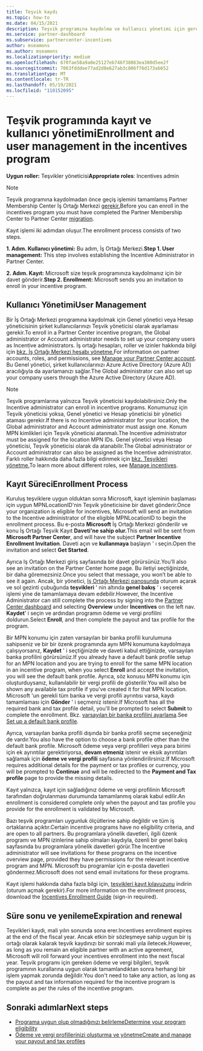```yaml
---
title: Teşvik kaydı
ms.topic: how-to
ms.date: 04/15/2021
description: Teşvik programına kaydolma ve kullanıcı yönetimi için gerekli rolleri atama. Bu makalede kayıt işlemi açıklanmıştır.
ms.service: partner-dashboard
ms.subservice: partnercenter-incentives
author: mseamons
ms.author: mseamons
ms.localizationpriority: medium
ms.openlocfilehash: 670fae58a9a0e25127eb746f38063ea300d5ee2f
ms.sourcegitcommit: 7063fdddee77ad2d8e627ab3c806f76d173ab652
ms.translationtype: MT
ms.contentlocale: tr-TR
ms.lasthandoff: 05/19/2021
ms.locfileid: "110152095"
---
```

# <a name="enrollment-and-user-management-in-the-incentives-program"></a><span data-ttu-id="a4c0c-104">Teşvik programında kayıt ve kullanıcı yönetimi</span><span class="sxs-lookup"><span data-stu-id="a4c0c-104">Enrollment and user management in the incentives program</span></span>

<span data-ttu-id="a4c0c-105">**Uygun roller:** Teşvikler yöneticisi</span><span class="sxs-lookup"><span data-stu-id="a4c0c-105">**Appropriate roles**: Incentives admin</span></span>

>[!NOTE]
><span data-ttu-id="a4c0c-106">Teşvik programına kaydolmadan önce geçiş işlemini tamamlamış Partner Membership Center İş Ortağı Merkezi [gerekir.](prepare-pmc-pc-migration.md)</span><span class="sxs-lookup"><span data-stu-id="a4c0c-106">Before you can enroll in the incentives program you must have completed the Partner Membership Center to Partner Center [migration](prepare-pmc-pc-migration.md).</span></span>

<span data-ttu-id="a4c0c-107">Kayıt işlemi iki adımdan oluşur.</span><span class="sxs-lookup"><span data-stu-id="a4c0c-107">The enrollment process consists of two steps.</span></span>

<span data-ttu-id="a4c0c-108">**1. Adım. Kullanıcı yönetimi:** Bu adım, İş Ortağı Merkezi.</span><span class="sxs-lookup"><span data-stu-id="a4c0c-108">**Step 1. User management:** This step involves establishing the Incentive Administrator in Partner Center.</span></span>

<span data-ttu-id="a4c0c-109">**2. Adım. Kayıt:** Microsoft size teşvik programınıza kaydolmanız için bir davet gönderir.</span><span class="sxs-lookup"><span data-stu-id="a4c0c-109">**Step 2. Enrollment:** Microsoft sends you an invitation to enroll in your incentive program.</span></span>

## <a name="user-management"></a><span data-ttu-id="a4c0c-110">Kullanıcı Yönetimi</span><span class="sxs-lookup"><span data-stu-id="a4c0c-110">User Management</span></span>

<span data-ttu-id="a4c0c-111">Bir İş Ortağı Merkezi programına kaydolmak için Genel yönetici veya Hesap yöneticisinin şirket kullanıcılarınızı Teşvik yöneticisi olarak ayarlaması gerekir.</span><span class="sxs-lookup"><span data-stu-id="a4c0c-111">To enroll in a Partner Center incentive program, the Global administrator or Account administrator needs to set up your company users as Incentive administrators.</span></span> <span data-ttu-id="a4c0c-112">İş ortağı hesapları, roller ve izinler hakkında bilgi için [bkz. İş Ortağı Merkezi hesabı yönetme.](partner-center-account-setup.md)</span><span class="sxs-lookup"><span data-stu-id="a4c0c-112">For information on partner accounts, roles, and permissions, see [Manage your Partner Center account](partner-center-account-setup.md).</span></span> <span data-ttu-id="a4c0c-113">Bu Genel yönetici, şirket kullanıcılarınızı Azure Active Directory (Azure AD) aracılığıyla da ayarlamanızı sağlar.</span><span class="sxs-lookup"><span data-stu-id="a4c0c-113">The Global administrator can also set up your company users through the Azure Active Directory (Azure AD).</span></span>

>[!NOTE]
><span data-ttu-id="a4c0c-114">Teşvik programlarına yalnızca Teşvik yöneticisi kaydolabilirsiniz.</span><span class="sxs-lookup"><span data-stu-id="a4c0c-114">Only the Incentive administrator can enroll in incentive programs.</span></span> <span data-ttu-id="a4c0c-115">Konumunuz için Teşvik yöneticisi yoksa, Genel yönetici ve Hesap yöneticisi bir yönetici ataması gerekir.</span><span class="sxs-lookup"><span data-stu-id="a4c0c-115">If there is no Incentive administrator for your location, the Global administrator and Account administrator must assign one.</span></span> <span data-ttu-id="a4c0c-116">Konum MPN kimlikleri için Teşvik yöneticisi atanmalı.</span><span class="sxs-lookup"><span data-stu-id="a4c0c-116">The Incentive administrator must be assigned for the location MPN IDs.</span></span> <span data-ttu-id="a4c0c-117">Genel yönetici veya Hesap yöneticisi, Teşvik yöneticisi olarak da atanabilir.</span><span class="sxs-lookup"><span data-stu-id="a4c0c-117">The Global administrator or Account administrator can also be assigned as the Incentive administrator.</span></span> <span data-ttu-id="a4c0c-118">Farklı roller hakkında daha fazla bilgi edinmek için [bkz. Teşvikleri yönetme.](permissions-overview.md#manage-incentives)</span><span class="sxs-lookup"><span data-stu-id="a4c0c-118">To learn more about different roles, see [Manage incentives](permissions-overview.md#manage-incentives).</span></span>

## <a name="enrollment-process"></a><span data-ttu-id="a4c0c-119">Kayıt Süreci</span><span class="sxs-lookup"><span data-stu-id="a4c0c-119">Enrollment Process</span></span>

<span data-ttu-id="a4c0c-120">Kuruluş teşviklere uygun olduktan sonra Microsoft, kayıt işleminin başlaması için uygun MPNLocationID'nin Teşvik yöneticisine bir davet gönderir.</span><span class="sxs-lookup"><span data-stu-id="a4c0c-120">Once your organization is eligible for incentives, Microsoft will send an invitation to the Incentive administrator of the eligible MPNLocationID to begin the enrollment process.</span></span> <span data-ttu-id="a4c0c-121">Bu e-posta **Microsoft** İş Ortağı Merkezi gönderilir ve konu İş Ortağı Teşvik Kayıt **Daveti'ne sahip olur.**</span><span class="sxs-lookup"><span data-stu-id="a4c0c-121">This email will be sent from **Microsoft Partner Center**, and will have the subject **Partner Incentive Enrollment Invitation**.</span></span> <span data-ttu-id="a4c0c-122">Daveti açın ve **kullanmaya** başlayın ' ı seçin.</span><span class="sxs-lookup"><span data-stu-id="a4c0c-122">Open the invitation and select **Get Started**.</span></span>

<span data-ttu-id="a4c0c-123">Ayrıca Iş Ortağı Merkezi giriş sayfasında bir davet görürsünüz.</span><span class="sxs-lookup"><span data-stu-id="a4c0c-123">You’ll also see an invitation on the Partner Center home page.</span></span> <span data-ttu-id="a4c0c-124">Bu iletiyi seçtiğinizde, bir daha göremezsiniz.</span><span class="sxs-lookup"><span data-stu-id="a4c0c-124">Once you select that message, you won’t be able to see it again.</span></span> <span data-ttu-id="a4c0c-125">Ancak, bir yönetici, [Iş Ortağı Merkezi panosunda](https://partner.microsoft.com/dashboard/) oturum açarak ve sol gezinti çubuğunda **teşvikleri** ' nin altında **genel bakış** ' ı seçerek işlemi yine de tamamlamaya devam edebilir.</span><span class="sxs-lookup"><span data-stu-id="a4c0c-125">However, the Incentive Administrator can still complete the process by signing into the [Partner Center dashboard](https://partner.microsoft.com/dashboard/) and selecting **Overview** under **Incentives** on the left nav.</span></span> <span data-ttu-id="a4c0c-126">**Kaydet**' i seçin ve ardından programın ödeme ve vergi profilini doldurun.</span><span class="sxs-lookup"><span data-stu-id="a4c0c-126">Select **Enroll**, and then complete the payout and tax profile for the program.</span></span>

<span data-ttu-id="a4c0c-127">Bir MPN konumu için zaten varsayılan bir banka profili kurulumuna sahipseniz ve bir bir özenk programında aynı MPN konumuna kaydolmaya çalışıyorsanız, **Kaydet** ' i seçtiğinizde ve daveti kabul ettiğinizde, varsayılan banka profilini görürsünüz.</span><span class="sxs-lookup"><span data-stu-id="a4c0c-127">If you already have a default bank profile setup for an MPN location and you are trying to enroll for the same MPN location in an incentive program, when you select **Enroll** and accept the invitation, you will see the default bank profile.</span></span> <span data-ttu-id="a4c0c-128">Ayrıca, söz konusu MPN konumu için oluşturduysanız, kullanılabilir bir vergi profili de gösterilir.</span><span class="sxs-lookup"><span data-stu-id="a4c0c-128">You will also be shown any available tax profile if you've created it for that MPN location.</span></span> <span data-ttu-id="a4c0c-129">Microsoft 'un gerekli tüm banka ve vergi profili ayrıntısı varsa, kaydı tamamlaması için **Gönder** ' i seçmeniz istenir.</span><span class="sxs-lookup"><span data-stu-id="a4c0c-129">If Microsoft has all the required bank and tax profile detail, you'll be prompted to select **Submit** to complete the enrollment.</span></span> <span data-ttu-id="a4c0c-130">Bkz. [varsayılan bir banka profilini ayarlama](incentives-create-and-manage-your-payout-and-tax-profiles.md#set-up-a-default-bank-profile).</span><span class="sxs-lookup"><span data-stu-id="a4c0c-130">See [Set up a default bank profile](incentives-create-and-manage-your-payout-and-tax-profiles.md#set-up-a-default-bank-profile).</span></span>

<span data-ttu-id="a4c0c-131">Ayrıca, varsayılan banka profili dışında bir banka profili seçme seçeneğiniz de vardır.</span><span class="sxs-lookup"><span data-stu-id="a4c0c-131">You also have the option to choose a bank profile other than the default bank profile.</span></span> <span data-ttu-id="a4c0c-132">Microsoft ödeme veya vergi profilleri veya para birimi için ek ayrıntılar gerektiriyorsa, **devam etmeniz** istenir ve eksik ayrıntıları sağlamak için **ödeme ve vergi profili** sayfasına yönlendirilirsiniz.</span><span class="sxs-lookup"><span data-stu-id="a4c0c-132">If Microsoft requires additional details for the payment or tax profiles or currency, you will be prompted to **Continue** and will be redirected to the **Payment and Tax profile** page to provide the missing details.</span></span> 

<span data-ttu-id="a4c0c-133">Kayıt yalnızca, kayıt için sağladığınız ödeme ve vergi profilinin Microsoft tarafından doğrulanması durumunda tamamlanmış olarak kabul edilir.</span><span class="sxs-lookup"><span data-stu-id="a4c0c-133">An enrollment is considered complete only when the payout and tax profile you provide for the enrollment is validated by Microsoft.</span></span>

<span data-ttu-id="a4c0c-134">Bazı teşvik programları uygunluk ölçütlerine sahip değildir ve tüm iş ortaklarına açıktır.</span><span class="sxs-lookup"><span data-stu-id="a4c0c-134">Certain incentive programs have no eligibility criteria, and are open to all partners.</span></span> <span data-ttu-id="a4c0c-135">Bu programlara yönelik davetleri, ilgili özenk programı ve MPN izinlerine sahip olmaları kaydıyla, özenli bir genel bakış sayfasında bu programlara yönelik davetleri görür.</span><span class="sxs-lookup"><span data-stu-id="a4c0c-135">The Incentive administrator will see invitations for these programs on the incentive overview page, provided they have permissions for the relevant incentive program and MPN.</span></span> <span data-ttu-id="a4c0c-136">Microsoft bu programlar için e-posta davetleri göndermez.</span><span class="sxs-lookup"><span data-stu-id="a4c0c-136">Microsoft does not send email invitations for these programs.</span></span>

<span data-ttu-id="a4c0c-137">Kayıt işlemi hakkında daha fazla bilgi için, [teşvikleri kayıt kılavuzunu](https://partner.microsoft.com/resources/detail/partner-center-incentives-enrollment-pdf) indirin (oturum açmak gerekir).</span><span class="sxs-lookup"><span data-stu-id="a4c0c-137">For more information on the enrollment process, download the [Incentives Enrollment Guide](https://partner.microsoft.com/resources/detail/partner-center-incentives-enrollment-pdf) (sign-in required).</span></span>

## <a name="expiration-and-renewal"></a><span data-ttu-id="a4c0c-138">Süre sonu ve yenileme</span><span class="sxs-lookup"><span data-stu-id="a4c0c-138">Expiration and renewal</span></span>

<span data-ttu-id="a4c0c-139">Teşvikleri kaydı, mali yılın sonunda sona erer.</span><span class="sxs-lookup"><span data-stu-id="a4c0c-139">Incentives enrollment expires at the end of the fiscal year.</span></span> <span data-ttu-id="a4c0c-140">Ancak etkin bir sözleşmeye sahip uygun bir iş ortağı olarak kalarak teşvik kaydınızı bir sonraki mali yıla iletecek.</span><span class="sxs-lookup"><span data-stu-id="a4c0c-140">However, as long as you remain an eligible partner with an active agreement, Microsoft will roll forward your incentives enrollment into the next fiscal year.</span></span> <span data-ttu-id="a4c0c-141">Teşvik programı için gereken ödeme ve vergi bilgileri, teşvik programının kurallarına uygun olarak tamamlandıktan sonra herhangi bir işlem yapmak zorunda değildir.</span><span class="sxs-lookup"><span data-stu-id="a4c0c-141">You don't need to take any action, as long as the payout and tax information required for the incentive program is complete as per the rules of the incentive program.</span></span>

## <a name="next-steps"></a><span data-ttu-id="a4c0c-142">Sonraki adımlar</span><span class="sxs-lookup"><span data-stu-id="a4c0c-142">Next steps</span></span>

- [<span data-ttu-id="a4c0c-143">Programa uygun olup olmadığınızı belirleme</span><span class="sxs-lookup"><span data-stu-id="a4c0c-143">Determine your program eligibility</span></span>](incentives-determined-your-program-eligibility.md)
- [<span data-ttu-id="a4c0c-144">Ödeme ve vergi profillerinizi oluşturma ve yönetme</span><span class="sxs-lookup"><span data-stu-id="a4c0c-144">Create and manage your payout and tax profiles</span></span>](incentives-create-and-manage-your-payout-and-tax-profiles.md)
